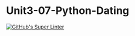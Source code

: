 # Unit3-07-Python-Dating

[![GitHub's Super Linter](https://github.com/crestel-ong/Unit3-07-Python-Dating/workflows/GitHub's%20Super%20Linter/badge.svg)](https://github.com/crestel-ong/Unit3-07-Python-Dating/actions)
